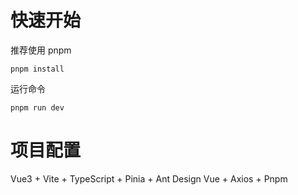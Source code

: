 # 快速开始

推荐使用 pnpm

```shell
pnpm install
```

运行命令

```shell
pnpm run dev
```
# 项目配置
Vue3 + Vite + TypeScript + Pinia +	Ant Design Vue + Axios + Pnpm